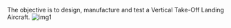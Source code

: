 The objective is to design, manufacture and test a Vertical Take-Off Landing Aircraft.
![img1](https://github.com/neerajb26/VTOL-OpenAero/assets/128891743/276081f9-42a8-43b3-b124-b1b2d44f3f61)
